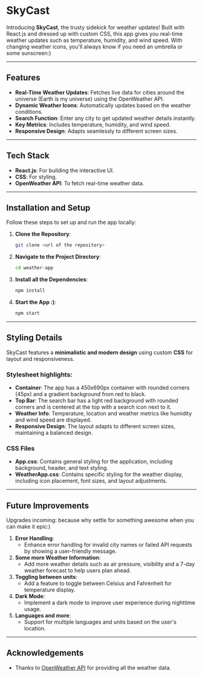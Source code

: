 # SkyCast

Introducing **SkyCast**, the trusty sidekick for weather updates! Built with React.js and dressed up with custom CSS, this app gives you real-time weather updates such as temperature, humidity, and wind speed. With changing weather icons, you'll always know if you need an umbrella or some sunscreen:)

---

## Features 

- **Real-Time Weather Updates**: Fetches live data for cities around the universe (Earth is my universe) using the OpenWeather API.
- **Dynamic Weather Icons**: Automatically updates based on the weather conditions.
- **Search Function**: Enter any city to get updated weather details instantly.
- **Key Metrics**: Includes temperature, humidity, and wind speed.
- **Responsive Design**: Adapts seamlessly to different screen sizes.

---

## Tech Stack 

- **React.js**: For building the interactive UI.
- **CSS**: For styling.
- **OpenWeather API**: To fetch real-time weather data.

---

## Installation and Setup 

Follow these steps to set up and run the app locally:

1. **Clone the Repository**:
   ```bash
   git clone <url of the repository>
2. **Navigate to the Project Directory**:
   ```bash
   cd weather-app
3. **Install all the Dependencies**:
   ```bash
   npm install
4. **Start the App :)**:
   ```bash
   npm start

---

## Styling Details 

SkyCast features a **minimalistic and modern design** using custom **CSS** for layout and responsiveness.

### Stylesheet highlights:
- **Container**: The app has a 450x690px container with rounded corners (45px) and a gradient background from red to black.
- **Top Bar**: The search bar has a light red background with rounded corners and is centered at the top with a search icon next to it.
- **Weather Info**: Temperature, location and weather metrics like humidity and wind speed are displayed.
- **Responsive Design**: The layout adapts to different screen sizes, maintaining a balanced design.

### CSS Files

- **App.css**: Contains general styling for the application, including background, header, and text styling.
- **WeatherApp.css**: Contains specific styling for the weather display, including icon placement, font sizes, and layout adjustments.
  
---

## Future Improvements 

Upgrades incoming: because why settle for something awesome when you can make it epic:)

1. **Error Handling**: 
   - Enhance error handling for invalid city names or failed API requests by showing a user-friendly message.
2. **Some more Weather Information**:
   - Add more weather details such as air pressure, visibility and a 7-day weather forecast to help users plan ahead.
3. **Toggling between units**:
   - Add a feature to toggle between Celsius and Fahrenheit for temperature display.
4. **Dark Mode**:
   - Implement a dark mode to improve user experience during nighttime usage.
5. **Languages and more**:
   - Support for multiple languages and units based on the user's location.

---

## Acknowledgements

- Thanks to [OpenWeather API](https://openweathermap.org/api) for providing all the weather data.






